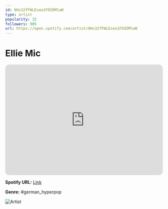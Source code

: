 ```yaml
---
id: 6Hs32fFWLEseo1FOIOMlwW
type: artist
popularity: 15
followers: 905
url: https://open.spotify.com/artist/6Hs32fFWLEseo1FOIOMlwW
---
```

# Ellie Mic

<iframe style="border-radius:12px" src="https://open.spotify.com/embed/artist/6Hs32fFWLEseo1FOIOMlwW" width="100%" height="352" frameBorder="0" allowfullscreen="" allow="autoplay; clipboard-write; encrypted-media; fullscreen; picture-in-picture" loading="lazy"></iframe>

**Spotify URL:** [Link](https://open.spotify.com/artist/6Hs32fFWLEseo1FOIOMlwW)

**Genre:**  #german_hyperpop

![Artist](https://i.scdn.co/image/ab6761610000e5eb7f168d519782e3d9ddddd8fb)

